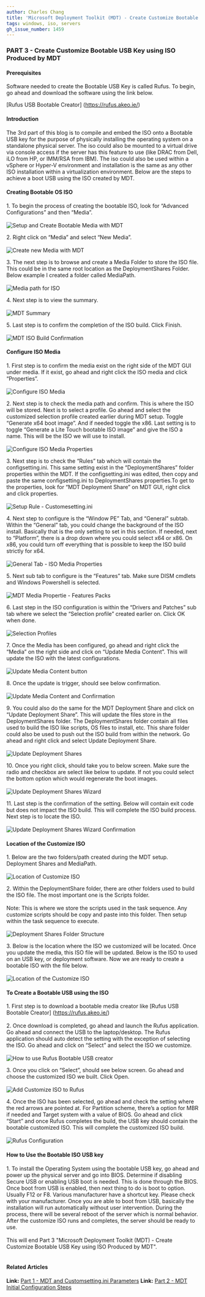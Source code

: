 ```yaml
---
author: Charles Chang
title: 'Microsoft Deployment Toolkit (MDT) - Create Customize Bootable USB Key using ISO Produced by MDT'
tags: windows, iso, servers
gh_issue_number: 1459
---
```


### PART 3 - Create Customize Bootable USB Key using ISO Produced by MDT ###

#### Prerequisites ####

Software needed to create the Bootable USB Key is called Rufus. To begin, go ahead and download the software using the link below. 

[Rufus USB Bootable Creator]
(https://rufus.akeo.ie/)

#### Introduction ####
The 3rd part of this blog is to compile and embed the ISO onto a Bootable USB key for the purpose of physically installing the operating system on a standalone physical server. The iso could also be mounted to a virtual drive via console access if the server has this feature to use (like DRAC from Dell, iLO from HP, or IMM/RSA from IBM). The iso could also be used within a vSphere or Hyper-V environment and installation is the same as any other ISO installation within a virtualization environment. Below are the steps to achieve a boot USB using the ISO created by MDT.

#### Creating Bootable OS ISO ####

1\. To begin the process of creating the bootable ISO, look for “Advanced Configurations” and then “Media”. <br><br>
<img src="/blog/2018/09/13/Microsoft-Deployment-Toolkit-Bootable-USB-Key/image49.png" alt="Setup and Create Bootable Media with MDT" />

2\. Right click on “Media” and select “New Media”.<br><br>
<img src="/blog/2018/09/13/Microsoft-Deployment-Toolkit-Bootable-USB-Key/image81.png" alt="Create new Media with MDT" />

3\. The next step is to browse and create a Media Folder to store the ISO file. This could be in the same root location as the DeploymentShares Folder. Below example I created a folder called MediaPath.<br><br>
<img src="/blog/2018/09/13/Microsoft-Deployment-Toolkit-Bootable-USB-Key/image15.png" alt="Media path for ISO" />

4\. Next step is to view the summary.<br><br>
<img src="/blog/2018/09/13/Microsoft-Deployment-Toolkit-Bootable-USB-Key/image34.png" alt="MDT Summary" />

5\. Last step is to confirm the completion of the ISO build. Click Finish.<br><br>
<img src="/blog/2018/09/13/Microsoft-Deployment-Toolkit-Bootable-USB-Key/image63.png" alt="MDT ISO Build Confirmation" />

#### Configure ISO Media ####
1\. First step is to confirm the media exist on the right side of the MDT GUI under media. If it exist, go ahead and right click the ISO media and click “Properties”.<br><br>
<img src="/blog/2018/09/13/Microsoft-Deployment-Toolkit-Bootable-USB-Key/image14.png" alt="Configure ISO Media" />

2\. Next step is to check the media path and confirm. This is where the ISO will be stored. Next is to select a profile. Go ahead and select the customized selection profile created earlier during MDT setup. Toggle “Generate x64 boot image”. And if needed toggle the x86. Last setting is to toggle “Generate a Lite Touch bootable ISO image” and give the ISO a name. This will be the ISO we will use to install.<br><br>
<img src="/blog/2018/09/13/Microsoft-Deployment-Toolkit-Bootable-USB-Key/image29.png" alt="Configure ISO Media Properties" />

3\. Next step is to check the “Rules” tab which will contain the configsetting.ini. This same setting exist in the “DeploymentShares” folder properties within the MDT. If the configsetting.ini was edited, then copy and paste the same configsetting.ini to DeploymentShares properties.To get to the properties, look for “MDT Deployment Share” on MDT GUI, right click and click properties.<br><br>
<img src="/blog/2018/09/13/Microsoft-Deployment-Toolkit-Bootable-USB-Key/image54.png" alt="Setup Rule - Customesetting.ini" />

4\. Next step to configure is the “Window PE” Tab, and “General” subtab. Within the “General” tab, you could change the background of the ISO install. Basically that is the only setting to set in this section. If needed, next to “Platform”, there is a drop down where you could select x64 or x86. On x86, you could turn off everything that is possible to keep the ISO build strictly for x64.<br><br>
<img src="/blog/2018/09/13/Microsoft-Deployment-Toolkit-Bootable-USB-Key/image37.png" alt="General Tab - ISO Media Properties" />

5\. Next sub tab to configure is the “Features” tab. Make sure DISM cmdlets and Windows Powershell is selected.<br><br>
<img src="/blog/2018/09/13/Microsoft-Deployment-Toolkit-Bootable-USB-Key/image84.png" alt="MDT Media Propertie - Features Packs" />

6\. Last step in the ISO configuration is within the “Drivers and Patches” sub tab where we select the “Selection profile” created earlier on. Click OK when done.<br><br>
<img src="/blog/2018/09/13/Microsoft-Deployment-Toolkit-Bootable-USB-Key/image47.png" alt="Selection Profiles" />

7\. Once the Media has been configured, go ahead and right click the “Media” on the right side and click on “Update Media Content”. This will update the ISO with the latest configurations.<br><br>
<img src="/blog/2018/09/13/Microsoft-Deployment-Toolkit-Bootable-USB-Key/image35.png" alt="Update Media Content button" />

8\. Once the update is trigger, should see below confirmation.<br><br>
<img src="/blog/2018/09/13/Microsoft-Deployment-Toolkit-Bootable-USB-Key/image36.png" alt="Update Media Content and Confirmation" />

9\. You could also do the same for the MDT Deployment Share and click on “Update Deployment Share”. This will update the files store in the DeploymentShares folder. The DeploymentShares folder contain all files used to build the ISO like scripts, OS files to install, etc. This share folder could also be used to push out the ISO build from within the network. Go ahead and right click and select Update Deployment Share.<br><br>
<img src="/blog/2018/09/13/Microsoft-Deployment-Toolkit-Bootable-USB-Key/image80.png" alt="Update Deployment Shares" />

10\. Once you right click, should take you to below screen. Make sure the radio and checkbox are select like below to update. If not you could select the bottom option which would regenerate the boot images.<br><br>
<img src="/blog/2018/09/13/Microsoft-Deployment-Toolkit-Bootable-USB-Key/image53.png" alt="Update Deployment Shares Wizard" />

11\. Last step is the confirmation of the setting. Below will contain exit code but does not impact the ISO build. This will complete the ISO build process. Next step is to locate the ISO. <br><br>
<img src="/blog/2018/09/13/Microsoft-Deployment-Toolkit-Bootable-USB-Key/image1.png" alt="Update Deployment Shares Wizard Confirmation" />

#### Location of the Customize ISO ####
1\. Below are the two folders/path created during the MDT setup. Deployment Shares and MediaPath.<br><br>
<img src="/blog/2018/09/13/Microsoft-Deployment-Toolkit-Bootable-USB-Key/image11.png" alt="Location of Customize ISO" />

2\. Within the DeploymentShare folder, there are other folders used to build the ISO file. The most important one is the Scripts folder. <br><br>
Note: This is where we store the scripts used in the task sequence. Any customize scripts should be copy and paste into this folder. Then setup within the task sequence to execute. <br><br>
<img src="/blog/2018/09/13/Microsoft-Deployment-Toolkit-Bootable-USB-Key/image62.png" alt="Deployment Shares Folder Structure" />

3\. Below is the location where the ISO we customized will be located. Once you update the media, this ISO file will be updated. Below is the ISO to used on an USB key, or deployment software. Now we are ready to create a bootable ISO with the file below.<br><br>
<img src="/blog/2018/09/13/Microsoft-Deployment-Toolkit-Bootable-USB-Key/image59.png" alt="Location of the Customize ISO" />

#### To Create a Bootable USB using the ISO ####
1\. First step is to download a bootable media creator like [Rufus USB Bootable Creator] (https://rufus.akeo.ie/)<br><br>
2\. Once download is completed, go ahead and launch the Rufus application. Go ahead and connect the USB to the laptop/desktop. The Rufus application should auto detect the setting with the exception of selecting the ISO. Go ahead and click on “Select” and select the ISO we customize.<br><br>
<img src="/blog/2018/09/13/Microsoft-Deployment-Toolkit-Bootable-USB-Key/image24.png" alt="How to use Rufus Bootable USB creator" />

3\. Once you click on “Select”, should see below screen. Go ahead and choose the customized ISO we built. Click Open.<br><br>
<img src="/blog/2018/09/13/Microsoft-Deployment-Toolkit-Bootable-USB-Key/image68.png" alt="Add Customize ISO to Rufus" />

4\. Once the ISO has been selected, go ahead and check the setting where the red arrows are pointed at. For Partition scheme, there’s a option for MBR if needed and Target system with a value of BIOS. Go ahead and click “Start” and once Rufus completes the build, the USB key should contain the bootable customized ISO. This will complete the customized ISO build.<br><br>
<img src="/blog/2018/09/13/Microsoft-Deployment-Toolkit-Bootable-USB-Key/image41.png" alt="Rufus Configuration" />

#### How to Use the Bootable ISO USB key ####
1\. To install the Operating System using the bootable USB key, go ahead and power up the physical server and go into BIOS. Determine if disabling Secure USB or enabling USB boot is needed. This is done through the BIOS. Once boot from USB is enabled, then next thing to do is boot to option. Usually F12 or F8. Various manufacturer have a shortcut key. Please check with your manufacturer. Once you are able to boot from USB, basically the installation will run automatically without user intervention. During the process, there will be several reboot of the server which is normal behavior. After the customize ISO runs and completes, the server should be ready to use.<br><br>
This will end Part 3 "Microsoft Deployment Toolkit (MDT) - Create Customize Bootable USB Key using ISO Produced by MDT". <br><br>

#### Related Articles ####
**Link:** <A href=/blog/2018/09/11/Microsoft-Deployment-Toolkit-Customsettingini.html.md>Part 1 - MDT and Customsetting.ini Parameters</a>
**Link:** <A href=/blog/2018/09/12/Microsoft-Deployment-Toolkit-Initial-Configuration.html.md>Part 2 - MDT Initial Configuration Steps</a><br>